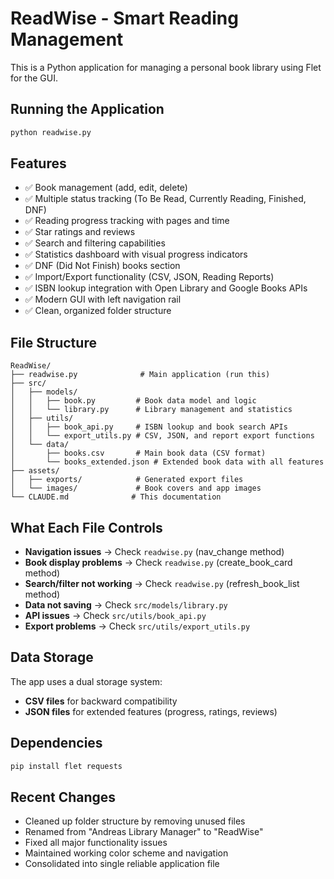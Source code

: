 # ReadWise - Smart Reading Management

This is a Python application for managing a personal book library using Flet for the GUI.

## Running the Application
```bash
python readwise.py
```

## Features
- ✅ Book management (add, edit, delete)
- ✅ Multiple status tracking (To Be Read, Currently Reading, Finished, DNF)
- ✅ Reading progress tracking with pages and time
- ✅ Star ratings and reviews
- ✅ Search and filtering capabilities
- ✅ Statistics dashboard with visual progress indicators
- ✅ DNF (Did Not Finish) books section
- ✅ Import/Export functionality (CSV, JSON, Reading Reports)
- ✅ ISBN lookup integration with Open Library and Google Books APIs
- ✅ Modern GUI with left navigation rail
- ✅ Clean, organized folder structure

## File Structure
```
ReadWise/
├── readwise.py              # Main application (run this)
├── src/
│   ├── models/
│   │   ├── book.py         # Book data model and logic
│   │   └── library.py      # Library management and statistics
│   ├── utils/
│   │   ├── book_api.py     # ISBN lookup and book search APIs
│   │   └── export_utils.py # CSV, JSON, and report export functions
│   └── data/
│       ├── books.csv       # Main book data (CSV format)
│       └── books_extended.json # Extended book data with all features
├── assets/
│   ├── exports/            # Generated export files
│   └── images/             # Book covers and app images
└── CLAUDE.md              # This documentation
```

## What Each File Controls
- **Navigation issues** → Check `readwise.py` (nav_change method)
- **Book display problems** → Check `readwise.py` (create_book_card method)  
- **Search/filter not working** → Check `readwise.py` (refresh_book_list method)
- **Data not saving** → Check `src/models/library.py`
- **API issues** → Check `src/utils/book_api.py`
- **Export problems** → Check `src/utils/export_utils.py`

## Data Storage
The app uses a dual storage system:
- **CSV files** for backward compatibility
- **JSON files** for extended features (progress, ratings, reviews)

## Dependencies
```bash
pip install flet requests
```

## Recent Changes
- Cleaned up folder structure by removing unused files
- Renamed from "Andreas Library Manager" to "ReadWise"
- Fixed all major functionality issues
- Maintained working color scheme and navigation
- Consolidated into single reliable application file